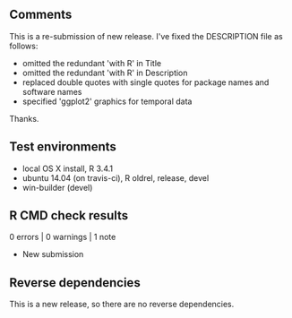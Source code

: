 ## Comments

This is a re-submission of new release. I've fixed the DESCRIPTION file as follows:

* omitted the redundant 'with R' in Title
* omitted the redundant 'with R' in Description
* replaced double quotes with single quotes for package names and software names
* specified 'ggplot2' graphics for temporal data

Thanks.

## Test environments

* local OS X install, R 3.4.1
* ubuntu 14.04 (on travis-ci), R oldrel, release, devel
* win-builder (devel)

## R CMD check results

0 errors | 0 warnings | 1 note

* New submission

## Reverse dependencies

This is a new release, so there are no reverse dependencies.
